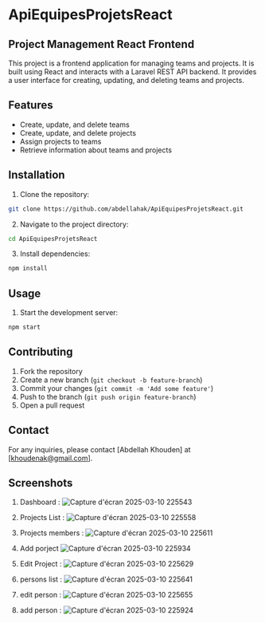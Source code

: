 # ApiEquipesProjetsReact

## Project Management React Frontend

This project is a frontend application for managing teams and projects. It is built using React and interacts with a Laravel REST API backend. It provides a user interface for creating, updating, and deleting teams and projects.

## Features

- Create, update, and delete teams
- Create, update, and delete projects
- Assign projects to teams
- Retrieve information about teams and projects

## Installation

1. Clone the repository:

```bash
git clone https://github.com/abdellahak/ApiEquipesProjetsReact.git
```

2. Navigate to the project directory:

```bash
cd ApiEquipesProjetsReact
```

3. Install dependencies:

```bash
npm install
```

## Usage

1. Start the development server:

```bash
npm start
```


## Contributing

1. Fork the repository
2. Create a new branch (`git checkout -b feature-branch`)
3. Commit your changes (`git commit -m 'Add some feature'`)
4. Push to the branch (`git push origin feature-branch`)
5. Open a pull request

## Contact

For any inquiries, please contact [Abdellah Khouden] at [khoudenak@gmail.com].

## Screenshots

1. Dashboard :
![Capture d'écran 2025-03-10 225543](https://github.com/user-attachments/assets/9c3982b0-d705-44a5-96bf-3205e2e45a57)

2. Projects List :
![Capture d'écran 2025-03-10 225558](https://github.com/user-attachments/assets/5c633339-955a-446d-ae08-7b1456ec4a91)

3. Projects members :
![Capture d'écran 2025-03-10 225611](https://github.com/user-attachments/assets/18c37d32-3dae-4db2-b1a7-fd7ab64dac45)

4. Add porject
![Capture d'écran 2025-03-10 225934](https://github.com/user-attachments/assets/02596562-a675-4ef3-93f2-ceaebfb551e4)

5. Edit Project :
![Capture d'écran 2025-03-10 225629](https://github.com/user-attachments/assets/fdeb8d5d-fb37-4f1e-aded-f7f99c154eba)

6. persons list :
![Capture d'écran 2025-03-10 225641](https://github.com/user-attachments/assets/eef81ed3-88a3-461f-98a4-87647dad4285)

7. edit person :
![Capture d'écran 2025-03-10 225655](https://github.com/user-attachments/assets/24492f55-f9ca-4609-91e3-50ce957a39bd)

8. add person : 
![Capture d'écran 2025-03-10 225924](https://github.com/user-attachments/assets/f2e4e1fe-5689-4247-bf1a-fe6f1591323d)
